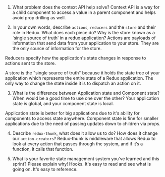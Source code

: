 1. What problem does the context API help solve?
Context API is a way for a child component to access a value in a parent component and helps avoid prop drilling as well. 

2. In your own words, describe `actions`, `reducers` and the `store` and their role in Redux. What does each piece do? Why is the store known as a 'single source of truth' in a redux application?
Actions are payloads of information that send data from your application to your store. They are the only source of information for the store.

Reducers specify how the application's state changes in response to actions sent to the store.

A store is the "single source of truth" because it holds the state tree of your application which represents the entire state of a Redux application. The only way to change the state inside it is to dispatch an action on it.

3. What is the difference between Application state and Component state? When would be a good time to use one over the other?
Your application state is global, and your component state is local. 

Application state is better for big applications due to it's ability for components to access state anywhere. Component state is fine for smaller applications due to the need of passing updates down to children via props. 

4. Describe `redux-thunk`, what does it allow us to do? How does it change our `action-creators`? 
Redux-thunk is middleware that allows Redux to look at every action that passes through the system, and if it’s a function, it calls that function. 

5. What is your favorite state management system you've learned and this sprint? Please explain why!
Hooks. It's easy to read and see what is going on. It's easy to reference. 